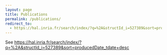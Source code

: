 ```yaml
---
layout: page
title: Publications
permalink: /publications/
redirect_to:
  - https://hal.inria.fr/search/index/?q=%2A&structId_i=527389&sort=producedDate_tdate+desc
---
```


See https://hal.inria.fr/search/index/?q=%2A&structId_i=527389&sort=producedDate_tdate+desc
